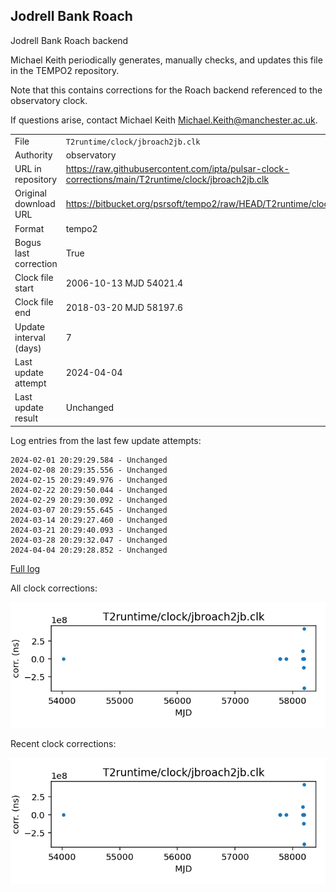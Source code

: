
## Jodrell Bank Roach

Jodrell Bank Roach backend

Michael Keith periodically generates, manually checks, and updates
this file in the TEMPO2 repository.

Note that this contains corrections for the Roach backend referenced
to the observatory clock.

If questions arise, contact Michael Keith
<Michael.Keith@manchester.ac.uk>.

|     |     |
|:--- |:--- |
| File | `T2runtime/clock/jbroach2jb.clk` |
| Authority | observatory |
| URL in repository | <https://raw.githubusercontent.com/ipta/pulsar-clock-corrections/main/T2runtime/clock/jbroach2jb.clk> |
| Original download URL | <https://bitbucket.org/psrsoft/tempo2/raw/HEAD/T2runtime/clock/jbroach2jb.clk> |
| Format | tempo2 |
| Bogus last correction | True |
| Clock file start | 2006-10-13 MJD 54021.4 |
| Clock file end | 2018-03-20 MJD 58197.6 |
| Update interval (days) | 7 |
| Last update attempt | 2024-04-04 |
| Last update result | Unchanged |

Log entries from the last few update attempts:
```
2024-02-01 20:29:29.584 - Unchanged
2024-02-08 20:29:35.556 - Unchanged
2024-02-15 20:29:49.976 - Unchanged
2024-02-22 20:29:50.044 - Unchanged
2024-02-29 20:29:30.092 - Unchanged
2024-03-07 20:29:55.645 - Unchanged
2024-03-14 20:29:27.460 - Unchanged
2024-03-21 20:29:40.093 - Unchanged
2024-03-28 20:29:32.047 - Unchanged
2024-04-04 20:29:28.852 - Unchanged
```
[Full log](https://raw.githubusercontent.com/ipta/pulsar-clock-corrections/main/log/T2runtime/clock/jbroach2jb.clk.log)


All clock corrections:

![plot of all clock corrections](jbroach2jb.clk.png "All corrections")

Recent clock corrections:

![plot of recent clock corrections](jbroach2jb.clk.short.png "Recent corrections")

